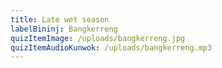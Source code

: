 ```yaml
---
title: Late wet season
labelBininj: Bangkerreng
quizItemImage: /uploads/bangkerreng.jpg
quizItemAudioKunwok: /uploads/bangkerreng.mp3
---
```

